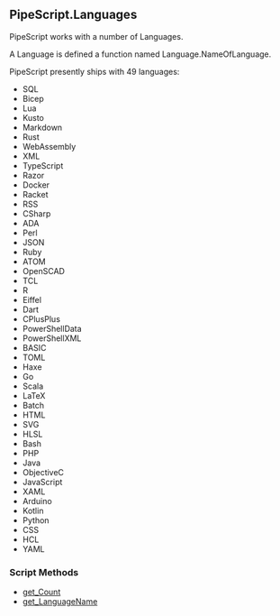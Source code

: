 ## PipeScript.Languages


PipeScript works with a number of Languages.

A Language is defined a function named Language.NameOfLanguage.

PipeScript presently ships with 49 languages:

* SQL
* Bicep
* Lua
* Kusto
* Markdown
* Rust
* WebAssembly
* XML
* TypeScript
* Razor
* Docker
* Racket
* RSS
* CSharp
* ADA
* Perl
* JSON
* Ruby
* ATOM
* OpenSCAD
* TCL
* R
* Eiffel
* Dart
* CPlusPlus
* PowerShellData
* PowerShellXML
* BASIC
* TOML
* Haxe
* Go
* Scala
* LaTeX
* Batch
* HTML
* SVG
* HLSL
* Bash
* PHP
* Java
* ObjectiveC
* JavaScript
* XAML
* Arduino
* Kotlin
* Python
* CSS
* HCL
* YAML
### Script Methods


* [get_Count](get_Count.md)
* [get_LanguageName](get_LanguageName.md)
